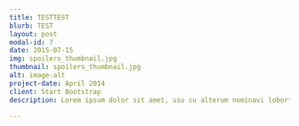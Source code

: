 ```yaml
---
title: TESTTEST
blurb: TEST
layout: post
modal-id: 7
date: 2015-07-15
img: spoilers_thumbnail.jpg
thumbnail: spoilers_thumbnail.jpg
alt: image-alt
project-date: April 2014
client: Start Bootstrap
description: Lorem ipsum dolor sit amet, usu cu alterum nominavi lobortis. At duo novum diceret. Tantas apeirian vix et, usu sanctus postulant inciderint ut, populo diceret necessitatibus in vim. Cu eum dicam feugiat noluisse.

---
```

